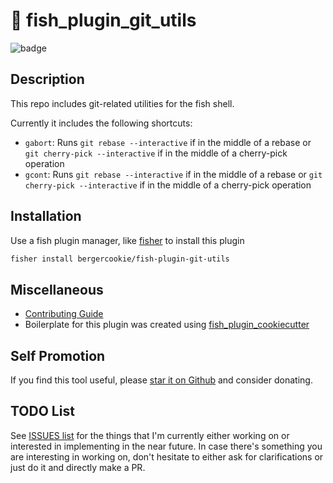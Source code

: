 # 🔌 fish_plugin_git_utils

![badge](https://img.shields.io/badge/fish--shell-fish_plugin_git_utils-blueviolet)

## Description

This repo includes git-related utilities for the fish shell.

Currently it includes the following shortcuts:

- `gabort`: Runs `git rebase --interactive` if in the middle of a rebase or
  `git cherry-pick --interactive` if in the middle of a cherry-pick operation
- `gcont`: Runs `git rebase --interactive` if in the middle of a rebase or
  `git cherry-pick --interactive` if in the middle of a cherry-pick operation

## Installation

Use a fish plugin manager, like [fisher](https://github.com/jorgebucaran/fisher)
to install this plugin

```sh
fisher install bergercookie/fish-plugin-git-utils
```

## Miscellaneous

- [Contributing Guide](CONTRIBUTING.md)
- Boilerplate for this plugin was created using
  [fish_plugin_cookiecutter](https://github.com/bergercookie/fish_plugin_cookiecutter)

## Self Promotion

If you find this tool useful, please
[star it on Github](https://github.com/bergercookie/fish-plugin-git-utils) and
consider donating.

## TODO List

See [ISSUES list](https://github.com/bergercookie/fish-plugin-git-utils/issues)
for the things that I'm currently either working on or interested in
implementing in the near future. In case there's something you are interesting
in working on, don't hesitate to either ask for clarifications or just do it and
directly make a PR.
